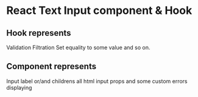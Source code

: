 # **React Text Input component & Hook**

## Hook represents
Validation
Filtration
Set equality to some value and so on.

## Component represents
Input label or/and childrens
all html input props and some custom
errors displaying
